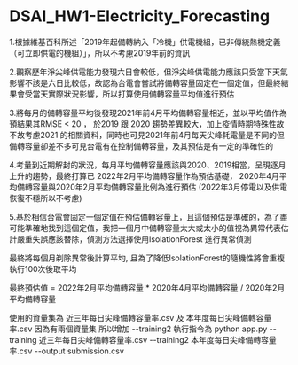 # DSAI_HW1-Electricity_Forecasting
1.根據維基百科所述「2019年起備轉納入「冷機」供電機組，已非傳統熱機定義（可立即供電的機組）」，所以不考慮2019年前的資訊

2.觀察歷年淨尖峰供電能力發現六日會較低，但淨尖峰供電能力應該只受當下天氣影響不該是六日比較低，故認為台電會嘗試將備轉容量固定在一個定值，但最終結果會受當天實際狀況影響，所以打算使用備轉容量平均值進行預估

3.將每月的備轉容量平均後發現2021年前4月平均備轉容量相近，並以平均值作為預結果其RMSE < 20 ， 於2019 跟 2020 趨勢差異較大，加上疫情時期特殊性故不故考慮2021 的相關資料，同時也可見2021年前4月每天尖峰耗電量是不同的但備轉容量卻差不多可見台電有在控制備轉容量，及其預估是有一定的準確性的

4.考量到近期解封的狀況，每月平均備轉容量應該與2020、2019相當，呈現逐月上升的趨勢，最終打算已 2022年2月平均備轉容量作為預估基礎， 2020年4月平均備轉容量與2020年2月平均備轉容量比例為進行預估
(2022年3月停電以及供電恢復不穩所以不考慮)

5.基於相信台電會固定一個定值在預估備轉容量上，且這個預估是準確的，為了盡可能準確地找到這個定值，我把一個月中備轉容量太大或太小的值視為異常代表估計嚴重失誤應該替除，偵測方法選擇使用IsolationForest 進行異常偵測

最終將每個月剃除異常後計算平均, 且為了降低IsolationForest的隨機性將會重複執行100次後取平均

最終預估值 =  2022年2月平均備轉容量 *  2020年4月平均備轉容量 / 2020年2月平均備轉容量

使用的資量集為 近三年每日尖峰備轉容量率.csv 及 本年度每日尖峰備轉容量率.csv
因為有兩個資量集 所以增加 --training2
執行指令為 python app.py --training 近三年每日尖峰備轉容量率.csv --training2 本年度每日尖峰備轉容量率.csv --output submission.csv
